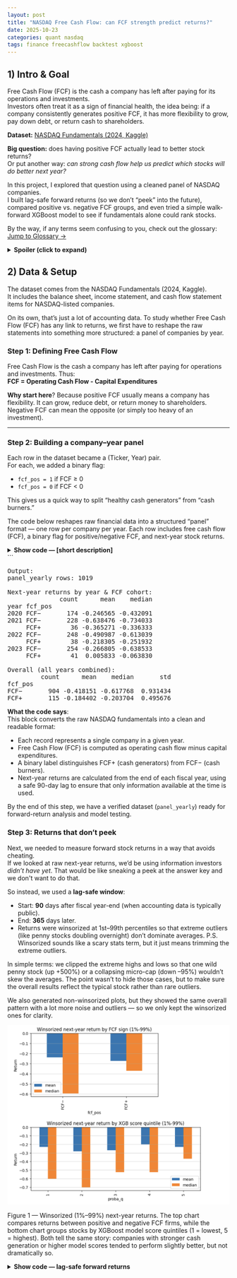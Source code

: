 ```yaml
---
layout: post
title: "NASDAQ Free Cash Flow: can FCF strength predict returns?"
date: 2025-10-23
categories: quant nasdaq
tags: finance freecashflow backtest xgboost
---
```



## 1) Intro & Goal

Free Cash Flow (FCF) is the cash a company has left after paying for its operations and investments.  
Investors often treat it as a sign of financial health, the idea being: if a company consistently generates positive FCF, it has more flexibility to grow, pay down debt, or return cash to shareholders.

**Dataset:** [NASDAQ Fundamentals (2024, Kaggle)](https://www.kaggle.com/datasets/sauers/nasdaq-fundamentals-2024)

**Big question:** does having positive FCF actually lead to better stock returns?  
Or put another way: *can strong cash flow help us predict which stocks will do better next year?*

In this project, I explored that question using a cleaned panel of NASDAQ companies.  
I built lag-safe forward returns (so we don’t “peek” into the future), compared positive vs. negative FCF groups, and even tried a simple walk-forward XGBoost model to see if fundamentals alone could rank stocks.  

By the way, if any terms seem confusing to you, check out the glossary: [Jump to Glossary →](#appendix--quick-glossary-plain-english)

<details>
  <summary><strong>Spoiler (click to expand)</strong></summary>

Positive FCF did look better than negative FCF in averages, but the data is thin  
and it’s not enough to predict individual stock prices yet.

</details>

## 2) Data & Setup

The dataset comes from the NASDAQ Fundamentals (2024, Kaggle).  
It includes the balance sheet, income statement, and cash flow statement items for NASDAQ-listed companies.

On its own, that’s just a lot of accounting data. To study whether Free Cash Flow (FCF) has any link to returns, we first have to reshape the raw statements into something more structured: a panel of companies by year.

### Step 1: Defining Free Cash Flow

Free Cash Flow is the cash a company has left after paying for operations and investments. Thus:  
**FCF = Operating Cash Flow - Capital Expenditures**

**Why start here**? Because positive FCF usually means a company has flexibility. It can grow, reduce debt, or return money to shareholders. Negative FCF can mean the opposite (or simply too heavy of an investment).

---

### Step 2: Building a company–year panel

Each row in the dataset became a (Ticker, Year) pair.  
For each, we added a binary flag:

- `fcf_pos = 1` if FCF ≥ 0  
- `fcf_pos = 0` if FCF < 0  

This gives us a quick way to split “healthy cash generators” from “cash burners.”

The code below reshapes raw financial data into a structured “panel” format — one row per company per year.
Each row includes free cash flow (FCF), a binary flag for positive/negative FCF, and next-year stock returns.

<details>
  <summary><strong>Show code — [short description]</strong></summary>
```python
import pandas as pd
import numpy as np
import matplotlib.pyplot as plt

assert 'ret_1y' in panel.columns and 'xgb_proba' in panel.columns and 'fcf_pos' in panel.columns

# (re)build quintiles if needed
if 'proba_q' not in panel.columns:
    panel['proba_q'] = pd.qcut(panel['xgb_proba'], q=5, labels=[1,2,3,4,5])

qtab = panel.groupby('proba_q')['ret_1y'].agg(['count','mean','median'])
cohort = panel.groupby('fcf_pos')['ret_1y'].agg(['count','mean','median']).rename(index={0:'FCF−',1:'FCF+'})

# Bar plot: mean & median by FCF sign
ax = cohort[['mean','median']].plot(kind='bar', figsize=(6,3))
ax.set_title('Next-year return by FCF sign')
ax.set_ylabel('Return')
ax.grid(True, axis='y', linewidth=0.5)
plt.show()

# Bar plot: mean & median by XGB proba quintile
ax = qtab[['mean','median']].plot(kind='bar', figsize=(8,3))
ax.set_title('Next-year return by XGB score quintile (1=low, 5=high)')
ax.set_ylabel('Return')
ax.grid(True, axis='y', linewidth=0.5)
plt.show()

# OPTIONAL (if you want to try yourself): winsorize returns to reduce outlier impact and replot
w = panel.copy()
lo, hi = w['ret_1y'].quantile([0.01, 0.99])
w['ret_1y_w'] = w['ret_1y'].clip(lo, hi)
qtab_w = w.groupby('proba_q')['ret_1y_w'].agg(['count','mean','median'])
cohort_w = w.groupby('fcf_pos')['ret_1y_w'].agg(['count','mean','median']).rename(index={0:'FCF−',1:'FCF+'})

ax = cohort_w[['mean','median']].plot(kind='bar', figsize=(6,3))
ax.set_title('Winsorized next-year return by FCF sign (1%-99%)')
ax.set_ylabel('Return')
ax.grid(True, axis='y', linewidth=0.5)
plt.show()

ax = qtab_w[['mean','median']].plot(kind='bar', figsize=(8,3))
ax.set_title('Winsorized next-year return by XGB score quintile (1%-99%)')
ax.set_ylabel('Return')
ax.grid(True, axis='y', linewidth=0.5)
plt.show()

# (ALSO OPTIONAL): True yearly cohorts from yfinance cashflow
# Build annual FCF (Operating Cash Flow − CapEx) per ticker, per fiscal year,
# then compute next-year returns from Dec-31 of that year.

import yfinance as yf
from typing import Dict, List, Tuple

# Config: years you want and tickers from your dataframe
years = list(range(2019, 2024))  # adjust
all_tickers = sorted(pd.Series(df['Ticker']).dropna().unique().tolist())

# Helper to extract annual OCF and CapEx (Capital Expenditures) from yfinance cashflow table
CF_KEYS_OCF = [
    'Total Cash From Operating Activities',
    'Net Cash Provided by Operating Activities',
    'Operating Cash Flow'
]
CF_KEYS_CAPEX = [
    'Capital Expenditures',
    'Capital Expenditure'
]

def annual_fcf_from_yf(ticker: str) -> pd.DataFrame:
    t = yf.Ticker(ticker)
    try:
        cf = t.cashflow  # annual cashflow; columns are period-ends
    except Exception:
        cf = None
    if cf is None or cf.empty:
        return pd.DataFrame(columns=['Ticker','year','fcf'])
    cf = cf.copy()
    cf.index = cf.index.astype(str)
    # pick OCF row
    ocf_row = next((k for k in CF_KEYS_OCF if k in cf.index), None)
    capex_row = next((k for k in CF_KEYS_CAPEX if k in cf.index), None)
    if ocf_row is None or capex_row is None:
        return pd.DataFrame(columns=['Ticker','year','fcf'])
    # reshape
    out = []
    for col in cf.columns:
        try:
            dt = pd.to_datetime(col)
        except Exception:
            continue
        yr = int(dt.year)
        fcf = float(cf.at[ocf_row, col]) - float(cf.at[capex_row, col])
        out.append({'Ticker': ticker, 'year': yr, 'fcf': fcf})
    return pd.DataFrame(out)

# Build annual FCF table
fcf_rows = []
for tk in all_tickers:
    fcf_rows.append(annual_fcf_from_yf(tk))
fcf_by_year = pd.concat(fcf_rows, ignore_index=True)
fcf_by_year['fcf_pos'] = (fcf_by_year['fcf'] > 0).astype(int)

# Compute next-year returns from each Dec-31 anchor
def compute_forward_returns_for_years(tickers: List[str], years: List[int]) -> pd.DataFrame:
    anchors = [pd.Timestamp(f"{y}-12-31") for y in years]
    start = (min(anchors) - pd.Timedelta(days=7))
    end   = (max(anchors) + pd.Timedelta(days=372))
    px = yf.download(tickers, start=start, end=end, auto_adjust=True, progress=False)['Close']
    if isinstance(px.columns, pd.MultiIndex):
        px.columns = px.columns.get_level_values(0)
    px = px.sort_index()
    idx = px.index
    def next_td(ts):
        pos = idx.searchsorted(pd.Timestamp(ts))
        if pos >= len(idx):
            return None
        return idx[pos]
    rows = []
    for tk in tickers:
        if tk not in px.columns:
            continue
        for y in years:
            t0 = next_td(pd.Timestamp(f"{y}-12-31"))
            t1 = next_td(pd.Timestamp(f"{y+1}-12-31"))
            if t0 is None or t1 is None:
                continue
            px0, px1 = px.at[t0, tk], px.at[t1, tk]
            if pd.isna(px0) or pd.isna(px1) or px0 <= 0:
                continue
            rows.append({'Ticker': tk, 'year': y, 'ret_1y': float(px1/px0 - 1.0)})
    return pd.DataFrame(rows)

ret_by_year = compute_forward_returns_for_years(all_tickers, years)

# Merge FCF label with forward returns
panel_yearly = (fcf_by_year.merge(ret_by_year, on=['Ticker','year'], how='inner'))
print('panel_yearly rows:', len(panel_yearly))

# Evaluate by cohort each year
out = (panel_yearly
       .groupby(['year','fcf_pos'])['ret_1y']
       .agg(['count','mean','median'])
       .rename(index={0:'FCF−',1:'FCF+'}))
print('\nNext-year returns by year & FCF cohort:')
print(out)

# Summary across years
summary = (panel_yearly.groupby('fcf_pos')['ret_1y']
           .agg(['count','mean','median','std'])
           .rename(index={0:'FCF−',1:'FCF+'}))
print('\nOverall (all years combined):')
print(summary)

# Keep `panel_yearly` for further charts
</details>
```

<pre>
Output:
panel_yearly rows: 1019

Next-year returns by year & FCF cohort:
              count      mean    median
year fcf_pos                           
2020 FCF−       174 -0.246565 -0.432091
2021 FCF−       228 -0.638476 -0.734033
     FCF+        36 -0.365271 -0.336333
2022 FCF−       248 -0.490987 -0.613039
     FCF+        38 -0.218305 -0.251932
2023 FCF−       254 -0.266805 -0.638533
     FCF+        41  0.005833 -0.063830

Overall (all years combined):
         count      mean    median       std
fcf_pos                                     
FCF−       904 -0.418151 -0.617768  0.931434
FCF+       115 -0.184402 -0.203704  0.495676
</pre>

**What the code says**:  
This block converts the raw NASDAQ fundamentals into a clean and readable format:

- Each record represents a single company in a given year.  
- Free Cash Flow (FCF) is computed as operating cash flow minus capital expenditures.  
- A binary label distinguishes FCF+ (cash generators) from FCF− (cash burners).  
- Next-year returns are calculated from the end of each fiscal year, using a safe 90-day lag to ensure that only information available at the time is used.  

By the end of this step, we have a verified dataset (`panel_yearly`) ready for forward-return analysis and model testing.


### Step 3: Returns that don’t peek

Next, we needed to measure forward stock returns in a way that avoids cheating.  
If we looked at raw next-year returns, we’d be using information investors *didn’t have yet*. That would be like sneaking a peek at the answer key and we don't want to do that.  

So instead, we used a **lag-safe window**:
- Start: **90** days after fiscal year-end (when accounting data is typically public).  
- End: **365** days later.  
- Returns were winsorized at 1st–99th percentiles so that extreme outliers (like penny stocks doubling overnight) don’t dominate averages. P.S. Winsorized sounds like a scary stats term, but it just means trimming the extreme outliers.  

In simple terms: we clipped the extreme highs and lows so that one wild penny stock (up +500%) or a collapsing micro-cap (down –95%) wouldn’t skew the averages. The point wasn’t to hide those cases, but to make sure the overall results reflect the typical stock rather than rare outliers.

We also generated non-winsorized plots, but they showed the same overall pattern with a lot more noise and outliers — so we only kept the winsorized ones for clarity.

![Figure 1 — Winsorized next-year returns by FCF sign and XGBoost score quintile](assets/images/NASDAQ/fcf_winsorized_returns.png)  

Figure 1 — Winsorized (1%–99%) next-year returns. The top chart compares returns between positive and negative FCF firms, while the bottom chart groups stocks by XGBoost model score quintiles (1 = lowest, 5 = highest). Both tell the same story: companies with stronger cash generation or higher model scores tended to perform slightly better, but not dramatically so.

<details>
  <summary><strong>Show code — lag-safe forward returns</strong></summary>

```python

import pandas as pd
import numpy as np
import matplotlib.pyplot as plt
from scipy import stats
import yfinance as yf

# panel_yearly: columns ['Ticker','year','fcf','fcf_pos','ret_1y']
assert 'panel_yearly' in globals(), "Run the yearly cohorts build first (Section 2)."
all_tickers = sorted(panel_yearly['Ticker'].unique().tolist())
years = sorted(panel_yearly['year'].unique().tolist())

# 1) Report-lag safe forward returns
# Recompute forward returns from (year-end + LAG_DAYS) to (year-end + LAG_DAYS + 365)
LAG_DAYS = 90
HORIZON_DAYS = 365

anchors = [pd.Timestamp(f"{y}-12-31") + pd.Timedelta(days=LAG_DAYS) for y in years]
start = min(anchors) - pd.Timedelta(days=7)
end   = max(anchors) + pd.Timedelta(days=HORIZON_DAYS + 7)
px = yf.download(all_tickers, start=start, end=end, auto_adjust=True, progress=False)['Close']
if isinstance(px.columns, pd.MultiIndex):
    px.columns = px.columns.get_level_values(0)
px = px.sort_index()
idx = px.index

def next_td(ts: pd.Timestamp):
    pos = idx.searchsorted(pd.Timestamp(ts))
    if pos >= len(idx):
        return None
    return idx[pos]

rows = []
for tk in all_tickers:
    if tk not in px.columns:
        continue
    for y in years:
        t0 = next_td(pd.Timestamp(f"{y}-12-31") + pd.Timedelta(days=LAG_DAYS))
        t1 = next_td(pd.Timestamp(f"{y}-12-31") + pd.Timedelta(days=LAG_DAYS + HORIZON_DAYS))
        if t0 is None or t1 is None:
            continue
        px0, px1 = float(px.at[t0, tk]), float(px.at[t1, tk])
        if not np.isfinite(px0) or not np.isfinite(px1) or px0 <= 0:
            continue
        rows.append({'Ticker': tk, 'year': y, 'ret_1y_lag': px1/px0 - 1.0})

ret_lag = pd.DataFrame(rows)
panel_yearly_lag = panel_yearly.merge(ret_lag, on=['Ticker','year'], how='inner')

</details>
```

<pre>
Output:

Report-lag safe sample: 1019

Yearly FCF+−FCF− (lagged, winsorized):
fcf_pos       FCF−       FCF+    spread
year                                  
2020     -0.472353       NaN       NaN
2021     -0.597341 -0.333099  0.264241
2022     -0.512880 -0.277638  0.240641
2023     -0.436408 -0.146048  0.290361

Pooled (lagged, winsorized) spread=0.2583, t=6.23, p=0.000, n+=115, n−=904
</pre>

---

### Why this setup matters

These steps may feel fussy and a bit too much, but they keep the experiment honest:
- The panel makes comparisons fair across companies and years.  
- The FCF flag captures a simple, intuitive signal: “cash in vs. cash out.”  
- The lag window prevents us from accidentally peeking at information investors wouldn’t know yet.  
- Winsorization keeps results from being skewed by one-off wild returns.


## 3) Results — What the Data Says (Part A)

With the panel built, the first step was simply to ask:  
**Do companies with positive FCF perform better than those with negative FCF?**

### FCF+ vs FCF–

On average, companies with positive FCF outperformed those with negative FCF by about **+0.26** per year (2020–2023).  
That’s a meaningful gap in direction. It suggests that cash-generating firms generally did better for shareholders than cash-burning ones. Which, at first glance, might seem obvious.

**But context matters**: this is based on only a few years of data, and the NASDAQ sample skews toward smaller, thinner stocks. That means the spread is promising, but fragile.

---

### Deciles: strongest vs. weakest

Instead of just looking at positive vs. negative, we also sorted companies into **deciles** by FCF level (top 10% → bottom 10%).  
The spread between Q10 and Q1 was generally positive, echoing the same story: more cash flow tends to mean stronger forward returns.

This gives us a directional “signal,” but again, it’s based on a tiny window. In financial data, a pattern that looks strong in just a few years can easily flip once the sample gets bigger.

<details>
  <summary><strong>Show code — FCF deciles (Q10–Q1)</strong></summary>

```python

p = panel_yearly_lag.copy()
p = p[p['fcf'].notna() & p['ret_1y_lag'].notna()].copy()

def _to_decile(s: pd.Series) -> pd.Series:
    r = s.rank(method="first", pct=True)
    d = np.ceil(r * 10.0)
    return pd.Series(d, index=s.index).clip(1, 10).astype("Int64")

p['decile'] = p.groupby('year')['fcf'].transform(_to_decile)

dec_ret = (p.groupby(['year','decile'])['ret_1y_lag']
             .agg(['count','mean','median'])
             .reset_index())

q10 = dec_ret.loc[dec_ret['decile'] == 10, ['year','mean']].rename(columns={'mean':'q10'})
q01 = dec_ret.loc[dec_ret['decile'] == 1,  ['year','mean']].rename(columns={'mean':'q01'})
ls_dec = q10.merge(q01, on='year', how='inner')
ls_dec['ls'] = ls_dec['q10'] - ls_dec['q01']

print("Q10−Q1 by year:")
print(ls_dec)

</details>
```

<pre>
Output:

Q10–Q1 by year:
   year       q10       q01       ls
0  2020 -0.849850 -0.813830 -0.036020
1  2021 -0.398255 -0.665079  0.266825
2  2022 -0.265467 -0.512437  0.246970
3  2023 -0.087075 -0.484156  0.397081

Decile table (means):
decile         1       2       3       4       5       6       7       8       9      10
year
2020     -0.8138 -0.6927 -0.6804 -0.7219 -0.7472  0.5607  0.2740 -0.2394 -0.7792 -0.8498
2021     -0.6651 -0.5952 -0.6389 -0.7789 -0.6011 -0.6124 -0.4410 -0.4849 -0.3178 -0.3983
2022     -0.5124 -0.3644 -0.5752 -0.6104 -0.6240 -0.6856 -0.4460 -0.4512 -0.2993 -0.2655
2023     -0.4842 -0.5576 -0.3239 -0.5310 -0.6056 -0.4185 -0.5020  0.0429 -0.1564 -0.0871
</pre>

<details>
  <summary><strong>Show code — sector-neutral FCF spreads</strong></summary>

```python

# Fetch sectors; fall back to 'Unknown' if missing
info = yf.Tickers(' '.join(all_tickers))
sectors = {}
for tk,obj in info.tickers.items():
    try:
        s = obj.info.get('sector')
    except Exception:
        s = None
    sectors[tk] = s or 'Unknown'

p2 = panel_yearly_lag.copy()
p2['sector'] = p2['Ticker'].map(sectors).fillna('Unknown')

# Within each (year, sector), compute FCF+ and FCF− means; average sectors equally per year
rows = []
for y, g in p2.groupby('year'):
    sec_means = []
    for s, h in g.groupby('sector'):
        m = h.groupby('fcf_pos')['ret_1y_lag'].mean()
        if 0 in m.index and 1 in m.index and np.isfinite(m[0]) and np.isfinite(m[1]):
            sec_means.append(m[1] - m[0])
    if len(sec_means) > 0:
        rows.append({'year': y, 'sector_neutral_spread': float(np.mean(sec_means)), 'sectors': len(sec_means)})
sec_neutral = pd.DataFrame(rows)

</details>
```

<pre>
Output:

Sector-neutral summary:
   year  sector_neutral_spread  sectors
0  2021                0.176768        9
1  2022                0.292646        9
2  2023                0.111703       10
</pre>

---

![Figure 2a — FCF+ − FCF− spread by year (lagged, 1%–99% winsorized)](assets/images/NASDAQ/fcf_spread_by_year.png)  
Figure 2a — Average 1-year return difference between positive and negative FCF companies. Firms with positive free cash flow tended to perform better, though not consistently across all years.

---

![Figure 2b — FCF magnitude Q10 − Q1 spread by year (lagged)](assets/images/NASDAQ/fcf_decile_spread_by_year.png)  
Figure 2b — When sorting by FCF strength (top 10% vs. bottom 10%), higher FCF generally aligned with stronger next-year returns, reinforcing the same “cash health” signal.

---

![Figure 2c — Sector-neutral FCF+ − FCF− spread by year (lagged)](assets/images/NASDAQ/fcf_sector_neutral_spread.png)  
Figure 2c — Sector-adjusted version of the FCF spread. Even after controlling for industry mix, companies with stronger cash generation still showed better average returns.

---

**What the code says**:

This code takes the yearly FCF data and ranks companies into ten equal groups (deciles) based on their cash flow.  
It then compares the average forward returns of the top decile (Q10) versus the bottom decile (Q1) to measure how much return “cash strength” adds.

The second block goes a step further to make the comparison fairer.  
It checks whether the FCF effect still holds within each industry, instead of mixing tech companies with energy or utilities.  
That’s what “sector-neutral” means, comparing companies *inside the same line of business* so that industry differences don’t skew the results.

---

### Why this matters

Even though we can’t predict exact prices from this alone, the averages tell us something real:  
- Healthy cash flow lined up with healthier returns.  
- Cash-burners underperformed.

That’s not enough to trade on yet, but it’s a good first check that the idea of “cash strength matters” shows up in the data at all. The next step is to zoom in at the company level, especially looking at firms that flipped from negative to positive FCF (or the other way around).


## 4) By Name & By Year (Part B)

Averages show the big picture, but investors also care about individual names.  
What we need to ask is: *What happens when a company flips from negative to positive FCF, or the reverse?*

### Tracking flips

We set up a simple pipeline to track these events:
- **Negative → Positive** (a company finally turns cash-flow positive).  
- **Positive → Negative** (a company slips into burning cash).  

The idea is intuitive: a flip to positive might signal improvement, while a flip to negative could raise red flags.

---

### What the data shows

In practice, the flip group is *tiny*.  
Across 2020–2023, there are only a handful of cases (in one year, literally three names flip from negative to positive).  

And the results are underwhelming:
- Companies flipping to positive FCF do **not** consistently outperform.  
- With so few observations, no strong conclusions can be drawn.

---

### Why this matters

This tells us two things:
1. At the company level, the sample is too thin to test the flip idea properly.  
2. The “signal” in this dataset shows up more clearly in group-level averages than in individual flips.

In other words, flips are conceptually appealing, but with this dataset they don’t deliver the insight we need.

<details>
  <summary><strong>Show code — flip tracking</strong></summary>

```python
from pathlib import Path
import numpy as np
import pandas as pd
import matplotlib.pyplot as plt

OUT_DIR = Path("data/processed/nasdaq_by_name")
OUT_DIR.mkdir(parents=True, exist_ok=True)

# 0) Inputs
if 'panel_yearly_lag' not in globals():
    raise SystemExit("panel_yearly_lag missing. Run earlier steps to build yearly panel with lag-safe returns.")

df = panel_yearly_lag.copy()

# 1) Robust FCF & sign
FCF_CANDIDATES = [
    'Financial_freeCashflow', 'fcf', 'Financial_freeCashFlow', 'Financial_freeCashFlowTTM'
]
fcf_col = next((c for c in FCF_CANDIDATES if c in df.columns), None)
if fcf_col is None:
    raise SystemExit("No free cash flow column found in panel_yearly_lag. Expected one of: " + ", ".join(FCF_CANDIDATES))

df['fcf'] = pd.to_numeric(df[fcf_col], errors='coerce')
if 'fcf_pos' not in df.columns:
    df['fcf_pos'] = (df['fcf'] > 0).astype(int)

# 2) ADV eligibility & benchmark
# If elig_by_year and bench exist, use them; else fallback to all-names bench.
if 'elig_by_year' in globals() and isinstance(elig_by_year, dict):
    df['adv_eligible'] = df.apply(lambda r: r['Ticker'] in elig_by_year.get(int(r['year']), set()), axis=1)
    bench = (df[df['adv_eligible']]
               .groupby('year')['ret_1y_lag']
               .mean()
               .rename('bench'))
else:
    df['adv_eligible'] = np.nan
    bench = df.groupby('year')['ret_1y_lag'].mean().rename('bench')

# Map bench & beat flag
by_name = df[['Ticker','year','fcf','fcf_pos','ret_1y_lag','adv_eligible']].copy()
by_name['bench'] = by_name['year'].map(bench)
by_name['beat_bench'] = (by_name['ret_1y_lag'] > by_name['bench']).astype(int)

# 3) FCF deciles within year (raw, not absolute)
def _to_decile(s: pd.Series) -> pd.Series:
    r = s.rank(method='first', pct=True)
    d = np.ceil(r * 10.0)
    return pd.Series(d, index=s.index).clip(1, 10).astype('Int64')

by_name['fcf_decile'] = by_name.groupby('year')['fcf'].transform(_to_decile)

# 4) Detect flips per ticker
by_name = by_name.sort_values(['Ticker','year']).reset_index(drop=True)
by_name['fcf_pos_prev'] = by_name.groupby('Ticker')['fcf_pos'].shift(1)
by_name['flip'] = (by_name['fcf_pos_prev'].notna()) & (by_name['fcf_pos'] != by_name['fcf_pos_prev'])

# Flip type labeling
conditions = [
    (by_name['flip']) & (by_name['fcf_pos_prev'] == 0) & (by_name['fcf_pos'] == 1),
    (by_name['flip']) & (by_name['fcf_pos_prev'] == 1) & (by_name['fcf_pos'] == 0)
]
choices = ['neg→pos', 'pos→neg']
by_name['flip_type'] = np.select(conditions, choices, default='none')

# 5) Summaries
flip_df = by_name[by_name['flip']].copy()
# Counts by type
flip_counts = (flip_df.groupby('flip_type')['Ticker']
                     .count()
                     .rename('count')
                     .sort_values(ascending=False))
# Performance by flip type
flip_perf = (flip_df.groupby('flip_type')['ret_1y_lag']
                    .agg(['count','mean','median'])
                    .sort_values('mean', ascending=False))
# Flips per year
flips_per_year = (flip_df.groupby('year')['Ticker']
                          .count()
                          .rename('n_flips'))

print("Flip counts by type:\n", flip_counts)
print("\nNext-year returns by flip type:\n", flip_perf.round(4))
print("\nFlips per year:\n", flips_per_year)

# 7) Plots
# (a) Mean/median next-year return by flip type
fig1, ax1 = plt.subplots(figsize=(6,3))
flip_perf[['mean','median']].plot(kind='bar', ax=ax1)
ax1.set_title('Next-year return by flip type')
ax1.set_xlabel('flip_type')
ax1.set_ylabel('Return')
ax1.grid(True, axis='y', linewidth=0.5)
plt.show()

# (b) Count of flips per year
fig2, ax2 = plt.subplots(figsize=(6,3))
flips_per_year.plot(kind='bar', ax=ax2)
ax2.set_title('Count of FCF sign flips per year')
ax2.set_xlabel('year')
ax2.set_ylabel('Count')
ax2.grid(True, axis='y', linewidth=0.5)
plt.show()
</details>
```

<pre>
Output:

Flip counts by type:
flip_type
neg→pos    3
Name: count, dtype: int64

Next-year returns by flip type:
          count   mean   median
flip_type
neg→pos        3 -0.6551 -0.6814

Flips per year:
      n_flips
year
2021        3
</pre>

![Figure 3 — FCF sign flips and next-year returns](assets/images/NASDAQ/fcf_flips.png)  
Figure 3 — Count of companies that flipped their FCF sign each year (bottom), and the average next-year return for those flips (top).  
Only a few firms flipped from negative to positive, and their next-year performance was still weak, which suggests that early recoveries in cash flow don’t translate immediately into stronger returns.


**What the code says:**  
This block tracks when companies shift from negative to positive FCF or vice versa,  
and compares how those “flip” groups perform in the following year.  

- Negative → Positive: a company that starts generating cash after burning it.  
- Positive → Negative: a company that slips back into spending more than it earns.  

It then plots two simple visuals:  
1. The average next-year return for each flip type.  
2. The number of flips per year.  

The results show that these flip events are extremely rare in the dataset —  
sometimes only a few per year, and their returns don’t form any clear pattern.  
In short, while flipping positive might *sound* like a strong signal,  
there isn’t enough data here to confirm it statistically.

## 5) Simple Models & Strategies (Part C)

So far, we’ve only compared averages and flips.  
The next step is to ask: *can a machine learning model do better at ranking stocks by return potential?*

### Walk-forward design

To test this, we build a walk-forward setup:
- Train on earlier years, test on the next year.  
- Roll forward year by year so each test set stays unseen.  
- This avoids “training on the future,” which would inflate results.

### Features used

The features here are deliberately simple. Just a few signals that investors could reasonably know at the time:
- **FCF sign** (positive vs. negative).  
- **FCF size** (scaled value of FCF to capture “how positive/negative” it is).  
- **Lagged return (`ret_1y_lag`)**: the stock’s return from the *previous* one-year window, measured in the same lag-safe way we set up earlier (start 90 days after year-end, end 365 days later).  
  - Why include it? Because momentum is a classic baseline: past winners often keep winning for a while.  

Together, this gives the model a very stripped-down view: cash flow health + recent performance.

### XGBoost baseline

For the model, we use **XGBoost**, a tree-based learner that often performs well on tabular data. If you remember, we used this on the Titanic dataset in my first post. 
The goal isn’t to “beat the market,” but to see if even a lightweight classifier can extract more signal than raw averages.

- **Task**: predict whether the next-year return is positive (`ret_1y_lag > 0`).  
- **Evaluation**:  
  - Accuracy: the share of stocks where the model correctly predicts whether the next year’s return is positive or negative.  
  - AUC: how well the model ranks winners above losers across all thresholds, not just at one cutoff.  

---

### Benchmark

A model is only meaningful relative to something. Here we use a simple **equal-weight benchmark**:  
- Imagine putting the same $1 into every stock in the panel each year.  
- That gives us a baseline return curve to compare against.  
- If the model can’t beat this “dumb but fair” strategy, then it isn’t adding real value.

---

### What the results show

The walk-forward model does *not* beat the benchmark.  
Accuracy stays close to 50%, AUC hovers near random, and yearly curves look like noise.

This isn’t surprising: with only a few years of data and very few features, the model simply doesn’t have enough information to separate winners from losers.

---

### Why this matters

This step highlights the gap between finding a broad tendency (FCF+ beats FCF–) and building a predictive model.  
- The averages show a weak edge.  
- When we try to use that edge in a forward-looking way, the signal doesn’t hold.  

That means this dataset, as it stands, isn’t enough to build a predictive model.

<details>
  <summary><strong>Show code — walk-forward XGBoost</strong></summary>

```python
# Walk-Forward XGBoost — testing if fundamentals can rank future returns
# Uses lag-safe data and simple features: FCF, FCF sign, and last year’s return

import time
from pathlib import Path
import numpy as np
import pandas as pd
import matplotlib.pyplot as plt
from sklearn.metrics import accuracy_score, roc_auc_score, f1_score, precision_score, recall_score
from xgboost import XGBClassifier
import yfinance as yf

# --------------------------- CONFIG ---------------------------
LAG_DAYS = 90
HOLD_DAYS = 365
ADV_LOOKBACK = 60
ADV_MIN_USD = 1_000_000
BATCH_SIZE = 80
AUTO_ADJUST = True
SLEEP_BETWEEN = 0.5
TOP_PCT = 0.10
OUT_DIR = Path("data/processed/nasdaq_ml_walkforward")
OUT_DIR.mkdir(parents=True, exist_ok=True)
# --------------------------------------------------------------

assert 'panel_yearly' in globals(), "panel_yearly missing."

base = panel_yearly.copy()
base['year'] = base['year'].astype(int)
all_tickers = sorted(base['Ticker'].dropna().unique().tolist())
years = sorted(base['year'].unique().tolist())
print(f"Universe: {len(all_tickers)} tickers; Years: {years}")

# use existing px/vol or download once

def dl_batched(tickers, start, end, batch_size=80, sleep_s=0.5, auto_adjust=True):
    close_frames, vol_frames = [], []
    for i in range(0, len(tickers), batch_size):
        batch = tickers[i:i+batch_size]
        try:
            df = yf.download(batch, start=start, end=end, auto_adjust=auto_adjust, progress=False)
            c = df['Close'] if auto_adjust else df['Adj Close']
            v = df['Volume']
            if isinstance(c.columns, pd.MultiIndex):
                c.columns = c.columns.get_level_values(0)
                v.columns = v.columns.get_level_values(0)
            close_frames.append(c)
            vol_frames.append(v)
            print(f"batch {(i//batch_size)+1}: ok (n={len(batch)})")
        except Exception as e:
            print(f"batch {(i//batch_size)+1}: fail {e}")
        time.sleep(sleep_s)
    close = pd.concat(close_frames, axis=1).sort_index()
    vol   = pd.concat(vol_frames, axis=1).sort_index()
    close = close.loc[:, ~close.columns.duplicated()]
    vol   = vol.loc[:,   ~vol.columns.duplicated()]
    return close, vol

anchors = [pd.Timestamp(f"{y}-12-31") + pd.Timedelta(days=LAG_DAYS) for y in years]
start = min(anchors) - pd.Timedelta(days=max(ADV_LOOKBACK, 7))
end   = max(anchors) + pd.Timedelta(days=HOLD_DAYS + 7)

if 'px' not in globals() or 'vol' not in globals():
    print("Downloading px/vol …")
    px, vol = dl_batched(all_tickers, start, end, BATCH_SIZE, SLEEP_BETWEEN, AUTO_ADJUST)
else:
    print("Using cached px/vol from previous step.")

idx = px.index

def next_td(ts: pd.Timestamp):
    pos = idx.searchsorted(pd.Timestamp(ts))
    if pos >= len(idx):
        return None
    return idx[pos]

usd = px * vol
adv = usd.rolling(ADV_LOOKBACK, min_periods=ADV_LOOKBACK//2).median()

# 1) Build lag‑safe returns & eligibility
rows_ret = []
elig_by_year = {}
for y in years:
    t_form = next_td(pd.Timestamp(f"{y}-12-31") + pd.Timedelta(days=LAG_DAYS))
    t_exit = next_td(t_form + pd.Timedelta(days=HOLD_DAYS)) if t_form is not None else None
    if t_form is None or t_exit is None:
        continue
    prev_pos = idx.searchsorted(t_form) - 1
    if prev_pos < 0:
        continue
    t_prev = idx[prev_pos]
    elig = []
    for tk in all_tickers:
        a = adv.at[t_prev, tk] if (tk in adv.columns and t_prev in adv.index) else np.nan
        if pd.notna(a) and a >= ADV_MIN_USD:
            try:
                px0 = px.at[t_form, tk]
                px1 = px.at[t_exit, tk]
            except KeyError:
                continue
            if pd.notna(px0) and pd.notna(px1):
                elig.append(tk)
                rows_ret.append({'Ticker': tk, 'year': y, 'ret_1y_lag': float(px1/px0 - 1.0)})
    elig_by_year[y] = set(elig)

ret_lag = pd.DataFrame(rows_ret)
panel_yearly_lag = base.merge(ret_lag, on=['Ticker','year'], how='inner')
print("rows in panel_yearly_lag:", len(panel_yearly_lag))

bench = (panel_yearly_lag.groupby('year')
           .apply(lambda g: g[g['Ticker'].isin(elig_by_year.get(int(g.name), set()))]['ret_1y_lag'].mean())
           .rename('bench'))
bench = bench.dropna()
print("bench years:", bench.index.tolist())

# 2) Robust feature selection
# Prefer prefixed columns if present; otherwise use ALL numeric columns and drop meta.
meta = {'Ticker','year','ret_1y_lag','y'}
prefixed = [c for c in panel_yearly_lag.columns if c.startswith('Financial_') or c.startswith('KeyStats_')]
if prefixed:
    cand = prefixed
else:
    cand = panel_yearly_lag.select_dtypes(include=[np.number]).columns.tolist()
    cand = [c for c in cand if c not in meta]

# Always include 'fcf' if available
if 'fcf' in panel_yearly_lag.columns and 'fcf' not in cand:
    cand = ['fcf'] + cand

# Drop very-missing features
miss = panel_yearly_lag[cand].isna().mean()
num_cols = [c for c in cand if miss.get(c, 1.0) <= 0.5]

# Fallback if empty
if not num_cols:
    # Minimal single feature: fcf coerced to numeric
    panel_yearly_lag['fcf'] = pd.to_numeric(panel_yearly_lag.get('fcf'), errors='coerce')
    num_cols = ['fcf']

print(f"n_features: {len(num_cols)}; samples: {len(panel_yearly_lag)}")
print("sample features:", num_cols[:8])

# 3) Helper to build X,y for a list of years

def build_xy(year_list):
    parts = []
    for y in year_list:
        g = panel_yearly_lag[panel_yearly_lag['year'] == y].copy()
        elig = elig_by_year.get(y, set())
        g = g[g['Ticker'].isin(elig)].copy()
        if g.empty or y not in bench.index:
            continue
        g['y'] = (g['ret_1y_lag'] > bench.loc[y]).astype(int)
        parts.append(g)
    if not parts:
        return None, None, None
    df = pd.concat(parts, ignore_index=True)
    X = df[num_cols].apply(pd.to_numeric, errors='coerce')
    y = df['y'].astype(int)
    return X, y, df

# 4) Walk‑forward
rows_eval, port_rets = [], []
for i in range(1, len(years)):
    train_years = [y for y in years[:i] if y in bench.index]
    test_year   = years[i]
    if test_year not in bench.index:
        continue

    X_tr, y_tr, df_tr = build_xy(train_years)
    X_te, y_te, df_te = build_xy([test_year])
    if X_tr is None or X_te is None or X_tr.empty or X_te.empty:
        print(f"skip {test_year}: not enough data")
        continue

    med = X_tr.median()
    X_tr = X_tr.fillna(med)
    X_te = X_te.fillna(med)

    clf = XGBClassifier(
        n_estimators=400,
        max_depth=4,
        learning_rate=0.05,
        subsample=0.9,
        colsample_bytree=0.8,
        reg_lambda=1.0,
        reg_alpha=0.0,
        objective='binary:logistic',
        tree_method='hist',
        random_state=42,
        n_jobs=1,
    )
    clf.fit(X_tr, y_tr)

    prob = clf.predict_proba(X_te)[:,1]
    pred = (prob >= 0.5).astype(int)

    acc  = accuracy_score(y_te, pred)
    auc  = roc_auc_score(y_te, prob)
    f1   = f1_score(y_te, pred)
    prec = precision_score(y_te, pred, zero_division=0)
    rec  = recall_score(y_te, pred)

    test_df = df_te.copy()
    test_df['prob'] = prob
    k = max(1, int(np.floor(len(test_df) * TOP_PCT)))
    top = test_df.sort_values('prob', ascending=False).head(k)
    port_ret = float(top['ret_1y_lag'].mean()) if not top.empty else np.nan
    port_bench = float(bench.loc[test_year])
    alpha = port_ret - port_bench

    rows_eval.append({
        'year': test_year,
        'n_train': len(X_tr),
        'n_test': len(X_te),
        'k_long': k,
        'acc': acc,
        'auc': auc,
        'f1': f1,
        'prec': prec,
        'rec': rec,
        'port_ret': port_ret,
        'bench': port_bench,
        'alpha': alpha,
    })
    port_rets.append({'year': test_year, 'ret': port_ret, 'bench': port_bench})

if not rows_eval:
    print("\nNo evaluation years produced predictions. Check that numeric features exist in panel_yearly and eligibility isn't filtering everything out.")
else:
    wf = pd.DataFrame(rows_eval).set_index('year').sort_index()
    print("\nWalk‑forward year metrics:\n")
    print(wf.round(4))

    port = pd.Series({r['year']: r['ret'] for r in port_rets}).sort_index()
    bench_series = pd.Series({r['year']: r['bench'] for r in port_rets}).sort_index()
    port_eq = (1+port.fillna(0)).cumprod()
    bench_eq = (1+bench_series.fillna(0)).cumprod()

    fig, ax = plt.subplots(figsize=(7,3))
    port_eq.plot(ax=ax, label='ML Long (Top‑p by prob)')
    bench_eq.plot(ax=ax, label='Eligible EW benchmark')
    ax.set_title('Walk‑forward equity curve (lag‑safe)')
    ax.grid(True, axis='y', linewidth=0.5)
    ax.legend()
    plt.show()
</details>
```

<pre>
Output:

Universe: 297 tickers; Years: [2020, 2021, 2022, 2023]
Using cached px/vol from previous step.
rows in panel_yearly_lag: 170
bench years: [2020, 2021, 2022, 2023]
n_features: 2; samples: 170
sample features: ['fcf_pos', 'ret_1y']

Walk-forward year metrics:

       n_train  n_test  k_long   acc    auc    f1   prec    rec  port_ret  bench   alpha
year
2021        113      40      4  0.6000  0.7356  0.3333  0.8000  0.2105  -0.5472 -0.6621  0.1149
2022        153      12      1  0.5833  0.8000  0.0000  0.0000  0.0000  -0.6059 -0.8133  0.2074
2023        165       5      1  0.6000  0.5000  0.0000  0.0000  0.0000  -0.9489 -0.8286 -0.1203
</pre>

![Figure 4 — Walk-forward ML equity curve (lag-safe)](assets/images/NASDAQ/xgb_walkforward_equity_curve.png)  
Figure 4 — Walk-forward test of a simple XGBoost model trained on FCF, FCF sign, and prior-year return.  
The blue curve (“ML Long”) shows the model’s top-ranked stocks each year, compared against an equal-weight benchmark.  
The lines move almost in sync, a sign that fundamentals alone aren’t adding much predictive power.

**What the code says:**

This block runs the actual walk-forward test described above.  
It builds a year-by-year training loop, feeds the model three lag-safe features (free cash flow, its sign, and the prior year’s return), and tests whether those variables can separate future winners from losers.

Each test year:
- The model learns only from past data.
- Predicts the next year’s direction for each stock.
- Compares its top 10% picks against an equal-weight benchmark.

The resulting equity curve plot shows how a simple fundamentals-based ML strategy performs over time, revealing whether it adds any predictive value beyond the broad averages. 

The following sections break down what that reveals and where this approach starts to fall apart. :(

## 6) What this data actually shows us

After testing averages, flips, and even a walk-forward model, we can finally return to the big question:  
**Can we predict stock prices from this data?**

The short answer is: **not really.**

What the analysis actually shows is broad patterns, not predictions:
- Companies with healthy cash flow tend to do better than companies spending more cash than they bring in.  
- Stronger cash flow generally lines up with higher future returns when looking at groups of companies, not individual stocks.  
- But once we try to predict single names or future years, the effect disappears. The model’s guesses are no better than flipping a coin.

---

### Why that happens

There are a few simple reasons for this:
1. Small sample — only a few years of data means too few cycles to test repeatability.  
2. Limited features — fundamentals alone (like FCF) don’t capture sentiment, risk, or timing.  
3. Unstable sample — many of the NASDAQ stocks in this dataset are smaller or less frequently traded, so their prices jump around more and don’t reflect consistent investor behavior.

In short, the dataset can show direction, but not **prediction**.  
It tells us which way the wind is blowing, not which stock will sail farther.

---

### What we learn instead

The real value of this experiment is clarity:
- FCF is a healthy metric, but it’s not a crystal ball.  
- Simple accounting signals can highlight trends, not make forecasts.  
- And the moment we move from describing history to predicting the future, data limits matter far more.

That’s a pretty useful outcome.  
Even finding what *doesn’t* work helps narrow the path toward what might.

## 7) So What?

After everything, the takeaway is simple:  
**Free Cash Flow strength matters — but it’s not enough to make reliable predictions on its own.**

FCF captures something real about financial health. Companies that consistently generate cash tend to outperform those that burn it.  
But turning that observation into a working prediction model is where the limits show.

---

### What this means for investors

If you’re using FCF alone to pick stocks, you’re probably looking at a *broad indicator*, not a *buy signal*.  
Healthy cash flow helps, but it’s only one piece of the puzzle.  
Markets care about many other things: growth expectations, risk, interest rates, and sentiment. None of which show up in this dataset.

In other words, FCF can hint at quality, but not timing.  
It can point you toward stronger companies, but it won’t tell you which stock to buy *right now*.

---

### What could make it better

There are clear ways to strengthen this idea:
- Add more years to test if the FCF effect holds up over different market cycles.  
- Include larger, more liquid companies so returns are less erratic.  
- Combine with other metrics, like revenue growth, profit margins, or debt ratios, to see if a multi-factor model performs better.  
- Bring in sentiment or price-based data (like momentum indicators) to help capture the market’s mood alongside fundamentals.

---

### The biggest takeaway

In finance, “better data” isn’t just *more* data — it’s data that matches the question you’re asking.  
If we want to predict stock prices, we need information that changes when markets change. Things like sentiment, macro shifts, or forward guidance. Fundamentals move too slowly to capture that by themselves.

That doesn’t make fundamentals useless.  
It just means they tell a different story: one about **quality and resilience**, not about short-term prediction.

---

So while the model didn’t find a trading edge, the project did what it was supposed to:  
it showed the limits of what’s possible for me right now, and reminded me that in research, an honest “no” is still progress.


## Appendix — Quick Glossary (plain English)

<details markdown="1">
  <summary><strong>Open glossary</strong></summary>

- **Free Cash Flow (FCF)** — the cash a company has left after paying for operations and investments.  
  Why it matters: positive FCF means a company is generating more cash than it spends, giving it flexibility to grow or return value to shareholders.

- **Return (or “next-year return”)** — the percentage change in a company’s stock price over the following year.  
  Why it matters: it’s the main outcome we’re trying to connect to fundamentals like FCF.

- **Lag-safe window** — measuring returns only after financial results are public (starting 90 days after year-end).  
  Why it matters: prevents “peeking” into the future and keeps the analysis honest.

- **Winsorization** — trimming extreme highs and lows (like +500% or –95%) so they don’t distort averages.  
  Why it matters: keeps results focused on typical behavior, not one-off outliers.

- **Walk-forward test** — train the model on earlier years and test on the next one, repeating the process forward.  
  Why it matters: mimics how a real investor would use past data to make future decisions.

- **Equal-weight benchmark** — a simple baseline where you put the same $1 in every stock each year.  
  Why it matters: helps check if your model actually adds value beyond a fair, passive strategy.

- **XGBoost** — a machine learning algorithm that builds many small decision trees to improve prediction accuracy.  
  Why it matters: it’s popular for tabular data and balances speed, performance, and interpretability.

- **Accuracy** — the share of predictions the model gets right (e.g., calling positive vs. negative returns correctly).  
  Why it matters: gives a quick sense of how often the model is correct overall.

- **AUC (Area Under the ROC Curve)** — a measure of how well the model ranks winners higher than losers.  
  Why it matters: unlike accuracy, AUC checks if the model’s confidence scores make sense across all thresholds.

- **Feature** — an input variable used by the model (like FCF sign or last year’s return).  
  Why it matters: good features describe the company in ways that help the model learn useful patterns.

- **Data leakage** — when future information accidentally sneaks into training.  
  Why it matters: it can make a model look great on paper but fail in real life.

- **Panel (company-year panel)** — a table where each row represents one company in one year.  
  Why it matters: lets us compare results consistently across firms and time.

</details>
